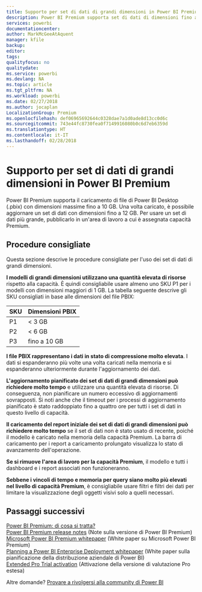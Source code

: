 ```yaml
---
title: Supporto per set di dati di grandi dimensioni in Power BI Premium
description: Power BI Premium supporta set di dati di dimensioni fino a 10 GB.
services: powerbi
documentationcenter: 
author: MarkMcGeeAtAquent
manager: kfile
backup: 
editor: 
tags: 
qualityfocus: no
qualitydate: 
ms.service: powerbi
ms.devlang: NA
ms.topic: article
ms.tgt_pltfrm: NA
ms.workload: powerbi
ms.date: 02/27/2018
ms.author: jocaplan
LocalizationGroup: Premium
ms.openlocfilehash: def06965692644c0328dae7a1d0ade8d13cc0d6c
ms.sourcegitcommit: 743e44fc8730fea0f7149916080b0c6d7eb6359d
ms.translationtype: HT
ms.contentlocale: it-IT
ms.lasthandoff: 02/28/2018
---
```

# <a name="power-bi-premium-support-for-large-datasets"></a>Supporto per set di dati di grandi dimensioni in Power BI Premium

Power BI Premium supporta il caricamento di file di Power BI Desktop (.pbix) con dimensioni massime fino a 10 GB. Una volta caricato, è possibile aggiornare un set di dati con dimensioni fino a 12 GB. Per usare un set di dati più grande, pubblicarlo in un'area di lavoro a cui è assegnata capacità Premium.
 
## <a name="best-practices"></a>Procedure consigliate

Questa sezione descrive le procedure consigliate per l'uso dei set di dati di grandi dimensioni.

**I modelli di grandi dimensioni utilizzano una quantità elevata di risorse** rispetto alla capacità. È quindi consigliabile usare almeno uno SKU P1 per i modelli con dimensioni maggiori di 1 GB. La tabella seguente descrive gli SKU consigliati in base alle dimensioni del file PBIX:


   |SKU  |Dimensioni PBIX   |
   |---------|---------|
   |P1    | < 3 GB        |
   |P2    | < 6 GB        |
   |P3    | fino a 10 GB   |



**I file PBIX rappresentano i dati in stato di compressione molto elevata**. I dati si espanderanno più volte una volta caricati nella memoria e si espanderanno ulteriormente durante l'aggiornamento dei dati.

**L'aggiornamento pianificato dei set di dati di grandi dimensioni può richiedere molto tempo** e utilizzare una quantità elevata di risorse. Di conseguenza, non pianificare un numero eccessivo di aggiornamenti sovrapposti. Si noti anche che il timeout per i processi di aggiornamento pianificato è stato raddoppiato fino a quattro ore per tutti i set di dati in questo livello di capacità.

**Il caricamento del report iniziale dei set di dati di grandi dimensioni può richiedere molto tempo** se il set di dati non è stato usato di recente, poiché il modello è caricato nella memoria della capacità Premium. La barra di caricamento per i report a caricamento prolungato visualizza lo stato di avanzamento dell'operazione.

**Se si rimuove l'area di lavoro per la capacità Premium**, il modello e tutti i dashboard e i report associati non funzioneranno.

**Sebbene i vincoli di tempo e memoria per query siano molto più elevati nel livello di capacità Premium**, è consigliabile usare filtri e filtri dei dati per limitare la visualizzazione degli oggetti visivi solo a quelli necessari.

## <a name="next-steps"></a>Passaggi successivi
[Power BI Premium: di cosa si tratta?](service-premium.md)  
[Power BI Premium release notes](service-premium-release-notes.md) (Note sulla versione di Power BI Premium)  
[Microsoft Power BI Premium whitepaper](https://aka.ms/pbipremiumwhitepaper) (White paper su Microsoft Power BI Premium)  
[Planning a Power BI Enterprise Deployment whitepaper](https://aka.ms/pbienterprisedeploy) (White paper sulla pianificazione della distribuzione aziendale di Power BI)  
[Extended Pro Trial activation](service-extended-pro-trial.md) (Attivazione della versione di valutazione Pro estesa)  

Altre domande? [Provare a rivolgersi alla community di Power BI](https://community.powerbi.com/)

